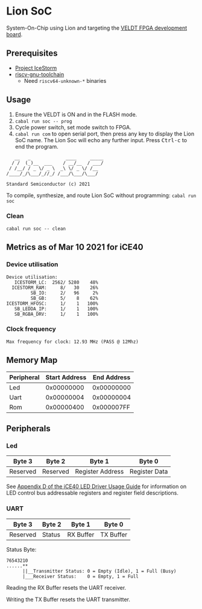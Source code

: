# Lion SoC

System-On-Chip using Lion and targeting the [VELDT FPGA development board](https://standardsemiconductor.com).

## Prerequisites
* [Project IceStorm](https://github.com/standardsemiconductor/VELDT-info#project-icestorm)
* [riscv-gnu-toolchain](https://github.com/riscv/riscv-gnu-toolchain)
  * Need `riscv64-unknown-*` binaries

## Usage
1. Ensure the VELDT is ON and in the FLASH mode.
2. `cabal run soc -- prog` 
3. Cycle power switch, set mode switch to FPGA.
4. `cabal run com` to open serial port, then press any key to display the Lion SoC name. The Lion Soc will echo any further input. Press <kbd>Ctrl-c</kbd> to end the program.
```
   __   _             ____     _____
  / /  (_)__  ___    / __/__  / ___/
 / /__/ / _ \/ _ \  _\ \/ _ \/ /__  
/____/_/\___/_//_/ /___/\___/\___/  

Standard Semiconductor (c) 2021
```
To compile, synthesize, and route Lion SoC without programming: `cabal run soc`

### Clean
`cabal run soc -- clean`

## Metrics as of Mar 10 2021 for iCE40
### Device utilisation
```
Device utilisation:
   ICESTORM_LC:  2562/ 5280    48%
  ICESTORM_RAM:     8/   30    26%
         SB_IO:     2/   96     2%
         SB_GB:     5/    8    62%
ICESTORM_HFOSC:     1/    1   100%
   SB_LEDDA_IP:     1/    1   100%
   SB_RGBA_DRV:     1/    1   100%
```
### Clock frequency
```
Max frequency for clock: 12.93 MHz (PASS @ 12Mhz)
```

## Memory Map
| Peripheral | Start Address | End Address |
|------------|---------------|-------------|
| Led        |  0x00000000   | 0x00000000  |
| Uart       |  0x00000004   | 0x00000004  |
| Rom        |  0x00000400   | 0x000007FF  |

## Peripherals
### Led
| Byte 3   | Byte 2   | Byte 1           | Byte 0        |
|----------|----------|------------------|---------------|
| Reserved | Reserved | Register Address | Register Data |

See [Appendix D of the iCE40 LED Driver Usage Guide](https://github.com/standardsemiconductor/VELDT-info/blob/master/ICE40LEDDriverUsageGuide.pdf) for information on LED control bus addressable registers and register field descriptions.

### UART
| Byte 3   | Byte 2 | Byte 1    | Byte 0    |
|----------|--------|-----------|-----------|
| Reserved | Status | RX Buffer | TX Buffer | 

Status Byte:
```
76543210
......**
      ||__Transmitter Status: 0 = Empty (Idle), 1 = Full (Busy)
      |___Receiver Status:    0 = Empty, 1 = Full
```

Reading the RX Buffer resets the UART receiver.

Writing the TX Buffer resets the UART transmitter.